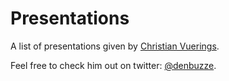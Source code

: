 # Presentations #

A list of presentations given by [Christian Vuerings](http://denbuzze.com).

Feel free to check him out on twitter: [@denbuzze](http://twitter.com/denbuzze).